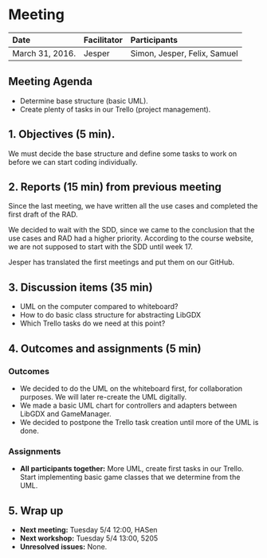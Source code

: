 # Meeting
| Date | Facilitator | Participants |
|:---|:---|:---| 
| March 31, 2016. | Jesper | Simon, Jesper, Felix, Samuel |

## Meeting Agenda
* Determine base structure (basic UML).
* Create plenty of tasks in our Trello (project management).


## 1. Objectives (5 min).
We must decide the base structure and define some tasks to work on before we can start coding individually.

## 2. Reports (15 min) from previous meeting
Since the last meeting, we have written all the use cases and completed the first draft of the RAD.

We decided to wait with the SDD, since we came to the conclusion that the use cases and RAD had a higher priority. According to the course website, we are not supposed to start with the SDD until week 17.

Jesper has translated the first meetings and put them on our GitHub.

## 3. Discussion items (35 min) 
* UML on the computer compared to whiteboard?
* How to do basic class structure for abstracting LibGDX
* Which Trello tasks do we need at this point?

## 4. Outcomes and assignments (5 min) 
### Outcomes
* We decided to do the UML on the whiteboard first, for collaboration purposes. We will later re-create the UML digitally.
* We made a basic UML chart for controllers and adapters between LibGDX and GameManager.
* We decided to postpone the Trello task creation until more of the UML is done.

### Assignments
* **All participants together:** More UML, create first tasks in our Trello. Start implementing basic game classes that we determine from the UML.

## 5. Wrap up
* **Next meeting:** Tuesday 5/4 12:00, HASen
* **Next workshop:** Tuesday 5/4 13:00, 5205
* **Unresolved issues:** None.
